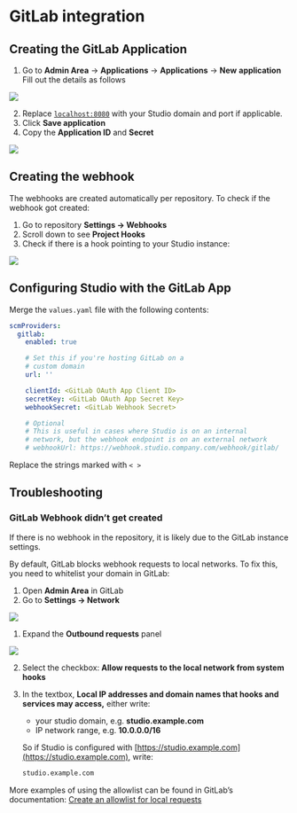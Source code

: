 # GitLab integration

## Creating the GitLab Application

1. Go to **Admin Area** -> **Applications** -> **Applications** -> **New**
   **application** Fill out the details as follows

![](/img/studio-selfhosted-gitlab-1.png)

2. Replace [`localhost:8080`](http://localhost:8080) with your Studio domain and
   port if applicable.
3. Click **Save application**
4. Copy the **Application ID** and **Secret**

![](/img/studio-selfhosted-gitlab-2.png)

## Creating the webhook

The webhooks are created automatically per repository. To check if the webhook
got created:

1. Go to repository **Settings -> Webhooks**
2. Scroll down to see **Project Hooks**
3. Check if there is a hook pointing to your Studio instance:

![](/img/studio-selfhosted-gitlab-3.png)

## Configuring Studio with the GitLab App

Merge the `values.yaml` file with the following contents:

```yaml
scmProviders:
  gitlab:
    enabled: true

    # Set this if you're hosting GitLab on a
    # custom domain
    url: ''

    clientId: <GitLab OAuth App Client ID>
    secretKey: <GitLab OAuth App Secret Key>
    webhookSecret: <GitLab Webhook Secret>

    # Optional
    # This is useful in cases where Studio is on an internal
    # network, but the webhook endpoint is on an external network
    # webhookUrl: https://webhook.studio.company.com/webhook/gitlab/
```

<admon type="info">

Replace the strings marked with `< >`

</admon>

## Troubleshooting

### GitLab Webhook didn’t get created

If there is no webhook in the repository, it is likely due to the GitLab
instance settings.

By default, GitLab blocks webhook requests to local networks. To fix this, you
need to whitelist your domain in GitLab:

1. Open **Admin Area** in GitLab
2. Go to **Settings -> Network**

![](/img/studio-selfhosted-gitlab-4.png)

1. Expand the **Outbound requests** panel

![](/img/studio-selfhosted-gitlab-5.png)

2. Select the checkbox: **Allow requests to the local network from system
   hooks**
3. In the textbox, **Local IP addresses and domain names that hooks and services
   may access,** either write:

   - your studio domain, e.g. **studio.example.com**
   - IP network range, e.g. **10.0.0.0/16**

   So if Studio is configured with
   [https://studio.example.com](https://studio.example.com), write:

   ```bash
   studio.example.com
   ```

More examples of using the allowlist can be found in GitLab’s documentation:
[Create an allowlist for local requests](http://gitlab-customca.iterative.ai/help/security/webhooks.md#create-an-allowlist-for-local-requests)
